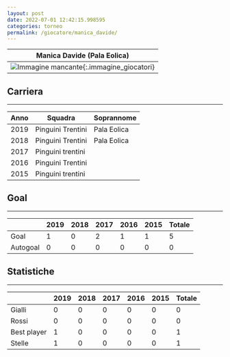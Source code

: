 ```yaml
---
layout: post
date: 2022-07-01 12:42:15.998595
categories: torneo
permalink: /giocatore/manica_davide/
---
```

<link rel='stylesheets' href='./../assets/giocatori.css'>

| Manica Davide (Pala Eolica) |
|:-----:|
| ![Immagine mancante]('./../../assets/giocatori/manica_davide.png){:.immagine_giocatori} |


## Carriera
----

|Anno|Squadra|Soprannome|
|:---:|---|---|
|2019|Pinguini Trentini|Pala Eolica|
|2018|Pinguini Trentini|Pala Eolica|
|2017|Pinguini trentini||
|2016|Pinguini Trentini||
|2015|Pinguini trentini||


## Goal
----

| |2019|2018|2017|2016|2015| Totale |
|---|---|---|---|---|---|---|
|Goal|1|0|2|1|1|5|
|Autogoal|0|0|0|0|0|0|


## Statistiche
----

| |2019|2018|2017|2016|2015| Totale |
|---|---|---|---|---|---|---|
|Gialli|0|0|0|0|0|0|
|Rossi|0|0|0|0|0|0|
|Best player|1|0|0|0|0|1|
|Stelle|1|0|0|0|0|1|